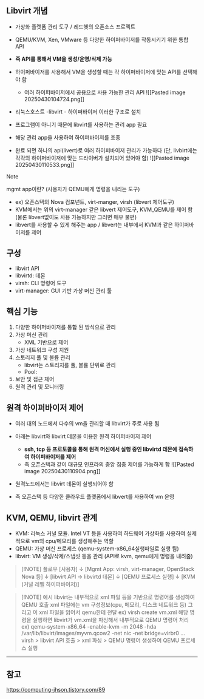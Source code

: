## Libvirt 개념
- 가상화 플랫폼 관리 도구 / 레드헷의 오픈소스 프로젝트
- QEMU/KVM, Xen, VMware 등 다양한 하이퍼바이저를 작동시키기 위한 통합 API
- **즉 API를 통해서 VM을 생성/운영/삭제 가능**
- 하이퍼바이저를 사용해서 VM을 생성할 때는 각 하이퍼바이저에 맞는 API를 선택해야 함
	- 여러 하이퍼바이저에서 공용으로 사용 가능한 관리 API
	![[Pasted image 20250430104724.png]]

- 리눅스호스트 -libvirt - 하이퍼바이저 이러한 구조로 설치
- 프로그램이 아니기 때문에 libvirt를 사용하는 관리 app 필요
- 해당 관리 app을 사용하여 하이퍼바이저를 조종
- 완료 되면 하나의 api(livert)로 여러 하이퍼바이저 관리가 가능하다 (단, livbirt에는 각각의 하이퍼바이저에 맞는 드라이버가 설치되어 있어야 함)
![[Pasted image 20250430110533.png]] 

> [!NOTE]
> mgmt app이란? (사용자가 QEMU에게 명령을 내리는 도구)
> - ex) 오픈스택의 Nova 컴포넌트, virt-manger, virsh (libvert 제어도구)
> - KVM에서는 위의 virt-manager 같은 libvert 제어도구, KVM_QEMU를 제어 함 (물론 libvert없이도 사용 가능하지만 그러면 매우 불편)
> - libvert를 사용할 수 있게 해주는 app / libvert는 내부에서 KVM과 같은 하이퍼바이저를 제어

## 구성
- libvirt API
- libvirtd: 데몬
- virsh: CLI 명령어 도구
- virt-manager: GUI 기반 가상 머신 관리 툴

## 핵심 기능
1) 다양한 하이퍼바이저를 통합 된 방식으로 관리
2) 가상 머신 관리
	- XML 기반으로 제어
3) 가상 네트워크 구성 지원
4) 스토리지 풀 및 볼륨 관리
	- libvirt는 스토리지를 풀, 볼륨 단위로 관리
	- Pool: 
5) 보안 및 접근 제어
6) 원격 관리 및 모니터링


## 원격 하이퍼바이저 제어
- 여러 대의 노드에서 다수의 vm을 관리할 때 libvirt가 주로 사용 됨
- 아래는 libvirt와 libvirt 데몬을 이용한 원격 하이퍼바이저 제어
	- **ssh, tcp 등 프로토콜을 통해 원격 머신에서 실행 중인 libvirtd 데몬에 접속하여 하이퍼바이저를 제어**
	- 즉 오픈스택과 같이 대규모 인프라의 중앙 집중 제어를 가능하게 함
![[Pasted image 20250430110904.png]]

- 원격노드에서는 libvirt 데몬이 실행되어야 함
- 즉 오픈스택 등 다양한 클라우드 플랫폼에서 libvert를 사용하여 vm 운영

## KVM, QEMU, libvirt 관계
- KVM: 리눅스 커널 모듈. Intel VT 등을 사용하여 하드웨어 가상화를 사용하여 실제적으로 vm의 cpu/메모리를 생성해주는 역할
- QEMU: 가상 머신 프로세스 (qemu-system-x86_64실행파일로 실행 됨)
- libvirt: VM 생성/삭제/스냅샷 등을 관리 (API로 kvm, qemu에게 명령을 내려줌)

> [!NOTE] 플로우
> [사용자]
   ↓
[Mgmt App: virsh, virt-manager, OpenStack Nova 등]
   ↓
[libvirt API → libvirtd 데몬]
   ↓
[QEMU 프로세스 실행]
   ↓
[KVM (커널 레벨 하이퍼바이저)]

> [!NOTE] 예시
> libvirt는 내부적으로 xml 파일 등을 기반으로 명령어를 생성하여 QEMU 호출
> xml 파일에는 vm 구성정보(cpu, 메모리, 디스크 네트워크 등) 그리고 이 xml 파일을 읽어서 qemu한테 전달
> ex) virsh create vm.xml
> 해당 명령을 실행하면 libvirt가 vm.xml을 파싱해서 내부적으로 QEMU 명령어 처리
> ex) qemu-system-x86_64 -enable-kvm -m 2048 -hda /var/lib/libvirt/images/myvm.qcow2 -net nic -net bridge=virbr0 ...
> virsh > libvirt API 호출 > xml 파싱 > QEMU 명령어 생성하여 QEMU 프로세스 실행 




---------------
## 참고
https://computing-jhson.tistory.com/89